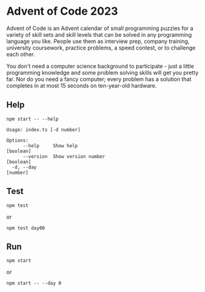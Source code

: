 # Advent of Code 2023

Advent of Code is an Advent calendar of small programming puzzles for a variety of skill sets and skill levels that can be solved in any programming language you like. People use them as interview prep, company training, university coursework, practice problems, a speed contest, or to challenge each other.

You don't need a computer science background to participate - just a little programming knowledge and some problem solving skills will get you pretty far. Nor do you need a fancy computer; every problem has a solution that completes in at most 15 seconds on ten-year-old hardware.

## Help

```
npm start -- --help
```

```
Usage: index.ts [-d number]

Options:
      --help     Show help                                             [boolean]
      --version  Show version number                                   [boolean]
  -d, --day                                                             [number]
```

## Test

```
npm test
```

or

```
npm test day00
```

## Run

```
npm start
```

or

```
npm start -- --day 0
```
